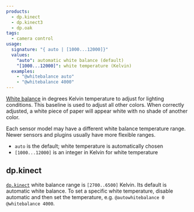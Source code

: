 ```yaml
---
products:
  - dp.kinect
  - dp.kinect3
  - dp.oak
tags:
  - camera control
usage:
  signature: "{ auto | [1000...12000]}"
  values:
    "auto": automatic white balance (default)
    "[1000...12000]": white temperature (Kelvin)
  examples:
    - "@whitebalance auto"
    - "@whitebalance 4000"
---
```


[White balance](https://en.wikipedia.org/wiki/Color_balance) in degrees Kelvin temperature
to adjust for lighting conditions. This baseline is used to adjust all other colors. When correctly
adjusted, a white piece of paper will appear white with no shade of another color.

Each sensor model may have a different white balance temperature range.
Newer sensors and plugins usually have more flexible ranges.

* `auto` is the default; white temperature is automatically chosen
* `[1000...12000]` is an integer in Kelvin for white temperature

## dp.kinect

[`dp.kinect`](../dp.kinect.md) white balance range is `[2700..6500]` Kelvin.
Its default is automatic white balance. To set a specific white temperature,
disable automatic and then set the temperature,
e.g. `@autowhitebalance 0 @whitebalance 4000`.
